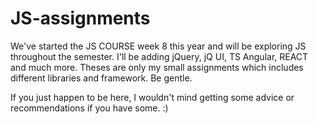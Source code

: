 # JS-assignments
We've started the JS COURSE week 8 this year and will be exploring JS throughout the semester. 
I'll be adding jQuery, jQ UI, TS Angular, REACT and much more. 
Theses are only my small assignments which includes different libraries and framework. Be gentle.

If you just happen to be here, I wouldn't mind getting some advice or recommendations if you have some. :) 
